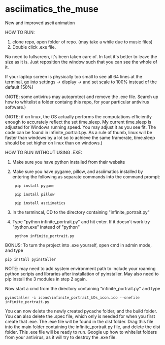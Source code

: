 # asciimatics_the_muse
New and improved ascii animation 

HOW TO RUN:
	
1. clone repo, open folder of repo. (may take a while due to music files)
2. Double click .exe file.

No need to fullscreen, it's been taken care of.
In fact it's better to leave the size as it is.
Just reposition the window such that you can see the whole of it.

If your laptop screen is physically too small to see all 64 lines at the terminal, 
	go into settings -> display -> and set scale to 100% instead of the default 150%)

(NOTE: some antivirus may autoprotect and remove the .exe file.
		Search up how to whitelist a folder containg this repo,
		 for your particular antivirus software.)

(NOTE: if on linux, the OS actually performs the computations efficiently enough
	to accurately reflect the set time.sleep. My current time.sleep is
	adjusted for Windows running speed. You may adjust it as you see fit.
	The code can be found in infinite_portrait.py.
	As a rule of thumb, linux will be faster than windows by a lot so to
	achieve the same framerate, time.sleep should be set higher on linux than on windows.)
	

HOW TO RUN WITHOUT USING .EXE:

1. Make sure you have python installed from their website

2. Make sure you have pygame, pillow, and asciimatics installed by entering the following as separate commands into the command prompt:

		pip install pygame

		pip install pillow

		pip install asciimatics

3. In the termincal, CD to the directory containing "infinite_portrait.py"

4. Type "python infinite_portrait.py" and hit enter.
If it doesn't work try "python.exe" instead of "python"
		
		python infinite_portrait.py

BONUS: To turn the project into .exe yourself, open cmd in admin mode, and type
	
	pip install pyinstaller

NOTE: may need to add system environment path to include your roaming python scripts and libraries
after installation of pyinstaller. May also need to pip install the 3 modules in step 2 again.

Now start a cmd from the directory containing "infinite_portrait.py"
and type 
	
	pyinstaller -i icons\infinite_portrait_bDs_icon.ico --onefile infinite_portrait.py

You can now delete the newly created pycache folder, and the build folder.
You can also delete the .spec file, which only is needed for when you first create that .exe.
The .exe file will be found in the dist folder. Drag this file into the main folder containing
the infinite_portrait.py file, and delete the dist folder. This .exe file will be ready to run.
Google up how to whitelist folders from your antivirus, as it will try to destroy the .exe file.



